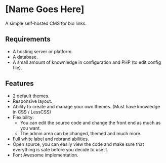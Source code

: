 # [Name Goes Here]
A simple self-hosted CMS for bio links. 

## Requirements 
- A hosting server or platform.
- A database.
- A small amount of knownledge in configuration and PHP (to edit config file).

## Features 
- 2 default themes.
- Responsive layout.
- Ability to create and manage your own themes. (Must have knowledge in CSS / LessCSS)
- Flexibility:
    - You can edit the source code and change the front end as much as you want. 
    - The admin area can be changed, themed and much more. 
- [Full white label](https://www.thatcompany.com/white-label-marketing/what-is-white-label) and rebrand abilities. 
- Open source, you can easily view the code and make sure that everything is safe before you decide to use it. 
- Font Awesome implementation. 
